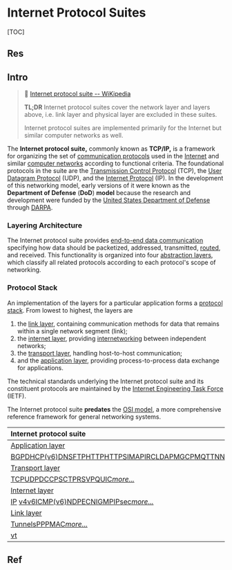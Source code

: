 # Internet Protocol Suites

[TOC]



## Res


## Intro
> 🔗 [Internet protocol suite -- WiKipedia](https://en.wikipedia.org/wiki/Internet_protocol_suite)
> 
> **TL;DR**
> Internet protocol suites cover the network layer and layers above, i.e. link layer and physical layer are excluded in these suites. 
> 
> Internet protocol suites are implemented primarily for the Internet but similar computer networks as well. 

The **Internet protocol suite,** commonly known as **TCP/IP,** is a framework for organizing the set of [communication protocols](https://en.wikipedia.org/wiki/Communication_protocol) used in the [Internet](https://en.wikipedia.org/wiki/Internet) and similar [computer networks](https://en.wikipedia.org/wiki/Computer_network) according to functional criteria. The foundational protocols in the suite are the [Transmission Control Protocol](https://en.wikipedia.org/wiki/Transmission_Control_Protocol) (TCP), the [User Datagram Protocol](https://en.wikipedia.org/wiki/User_Datagram_Protocol) (UDP), and the [Internet Protocol](https://en.wikipedia.org/wiki/Internet_Protocol) (IP). In the development of this networking model, early versions of it were known as the **Department of Defense** (**DoD**) **model** because the research and development were funded by the [United States Department of Defense](https://en.wikipedia.org/wiki/United_States_Department_of_Defense) through [DARPA](https://en.wikipedia.org/wiki/DARPA).


### Layering Architecture
The Internet protocol suite provides [end-to-end data communication](https://en.wikipedia.org/wiki/End-to-end_principle) specifying how data should be packetized, addressed, transmitted, [routed](https://en.wikipedia.org/wiki/Routing), and received. This functionality is organized into four [abstraction layers](https://en.wikipedia.org/wiki/Abstraction_layer), which classify all related protocols according to each protocol's scope of networking. 


### Protocol Stack
An implementation of the layers for a particular application forms a [protocol stack](https://en.wikipedia.org/wiki/Protocol_stack). From lowest to highest, the layers are 
1. the [link layer](https://en.wikipedia.org/wiki/Link_layer), containing communication methods for data that remains within a single network segment (link); 
2. the [internet layer](https://en.wikipedia.org/wiki/Internet_layer), providing [internetworking](https://en.wikipedia.org/wiki/Internetworking) between independent networks; 
3. the [transport layer](https://en.wikipedia.org/wiki/Transport_layer), handling host-to-host communication; 
4. and the [application layer](https://en.wikipedia.org/wiki/Application_layer), providing process-to-process data exchange for applications.

The technical standards underlying the Internet protocol suite and its constituent protocols are maintained by the [Internet Engineering Task Force](https://en.wikipedia.org/wiki/Internet_Engineering_Task_Force) (IETF). 

The Internet protocol suite **predates** the [OSI model](https://en.wikipedia.org/wiki/OSI_model), a more comprehensive reference framework for general networking systems.



| Internet protocol suite                                      |      |      |      |      |      |
| :----------------------------------------------------------- | ---- | ---- | ---- | ---- | ---- |
| [Application layer](https://en.wikipedia.org/wiki/Application_layer) |      |      |      |      |      |
| [BGP](https://en.wikipedia.org/wiki/Border_Gateway_Protocol)[DHCP](https://en.wikipedia.org/wiki/Dynamic_Host_Configuration_Protocol)[(v6)](https://en.wikipedia.org/wiki/DHCPv6)[DNS](https://en.wikipedia.org/wiki/Domain_Name_System)[FTP](https://en.wikipedia.org/wiki/File_Transfer_Protocol)[HTTP](https://en.wikipedia.org/wiki/Hypertext_Transfer_Protocol)[HTTPS](https://en.wikipedia.org/wiki/HTTPS)[IMAP](https://en.wikipedia.org/wiki/Internet_Message_Access_Protocol)[IRC](https://en.wikipedia.org/wiki/Internet_Relay_Chat)[LDAP](https://en.wikipedia.org/wiki/Lightweight_Directory_Access_Protocol)[MGCP](https://en.wikipedia.org/wiki/Media_Gateway_Control_Protocol)[MQTT](https://en.wikipedia.org/wiki/MQTT)[NNTP](https://en.wikipedia.org/wiki/Network_News_Transfer_Protocol)[NTP](https://en.wikipedia.org/wiki/Network_Time_Protocol)[OSPF](https://en.wikipedia.org/wiki/Open_Shortest_Path_First)[POP](https://en.wikipedia.org/wiki/Post_Office_Protocol)[PTP](https://en.wikipedia.org/wiki/Precision_Time_Protocol)[ONC/RPC](https://en.wikipedia.org/wiki/Open_Network_Computing_Remote_Procedure_Call)[RTP](https://en.wikipedia.org/wiki/Real-time_Transport_Protocol)[RTSP](https://en.wikipedia.org/wiki/Real_Time_Streaming_Protocol)[RIP](https://en.wikipedia.org/wiki/Routing_Information_Protocol)[SIP](https://en.wikipedia.org/wiki/Session_Initiation_Protocol)[SMTP](https://en.wikipedia.org/wiki/Simple_Mail_Transfer_Protocol)[SNMP](https://en.wikipedia.org/wiki/Simple_Network_Management_Protocol)[SSH](https://en.wikipedia.org/wiki/Secure_Shell)[Telnet](https://en.wikipedia.org/wiki/Telnet)[TLS/SSL](https://en.wikipedia.org/wiki/Transport_Layer_Security)[XMPP](https://en.wikipedia.org/wiki/XMPP)[*more...*](https://en.wikipedia.org/wiki/Category:Application_layer_protocols) |      |      |      |      |      |
| [Transport layer](https://en.wikipedia.org/wiki/Transport_layer) |      |      |      |      |      |
| [TCP](https://en.wikipedia.org/wiki/Transmission_Control_Protocol)[UDP](https://en.wikipedia.org/wiki/User_Datagram_Protocol)[DCCP](https://en.wikipedia.org/wiki/Datagram_Congestion_Control_Protocol)[SCTP](https://en.wikipedia.org/wiki/Stream_Control_Transmission_Protocol)[RSVP](https://en.wikipedia.org/wiki/Resource_Reservation_Protocol)[QUIC](https://en.wikipedia.org/wiki/QUIC)[*more...*](https://en.wikipedia.org/wiki/Category:Transport_layer_protocols) |      |      |      |      |      |
| [Internet layer](https://en.wikipedia.org/wiki/Internet_layer) |      |      |      |      |      |
| [IP](https://en.wikipedia.org/wiki/Internet_Protocol) [v4](https://en.wikipedia.org/wiki/IPv4)[v6](https://en.wikipedia.org/wiki/IPv6)[ICMP](https://en.wikipedia.org/wiki/Internet_Control_Message_Protocol)[(v6)](https://en.wikipedia.org/wiki/Internet_Control_Message_Protocol_for_IPv6)[NDP](https://en.wikipedia.org/wiki/Neighbor_Discovery_Protocol)[ECN](https://en.wikipedia.org/wiki/Explicit_Congestion_Notification)[IGMP](https://en.wikipedia.org/wiki/Internet_Group_Management_Protocol)[IPsec](https://en.wikipedia.org/wiki/IPsec)[*more...*](https://en.wikipedia.org/wiki/Category:Internet_layer_protocols) |      |      |      |      |      |
| [Link layer](https://en.wikipedia.org/wiki/Link_layer)       |      |      |      |      |      |
| [Tunnels](https://en.wikipedia.org/wiki/Tunneling_protocol)[PPP](https://en.wikipedia.org/wiki/Point-to-Point_Protocol)[MAC](https://en.wikipedia.org/wiki/Medium_access_control)[*more...*](https://en.wikipedia.org/wiki/Category:Link_protocols) |      |      |      |      |      |
| [v](https://en.wikipedia.org/wiki/Template:Internet_protocol_suite)[t](https://en.wikipedia.org/wiki/Template_talk:Internet_protocol_suite) |      |      |      |      |      |



## Ref


